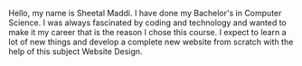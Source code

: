 Hello, my name is Sheetal Maddi. I have done my Bachelor's in Computer Science. I was always fascinated by coding and technology and wanted to make it my career that is the reason I chose this course. I expect to learn a lot of new things and develop a complete new website from scratch with the help of this subject Website Design.